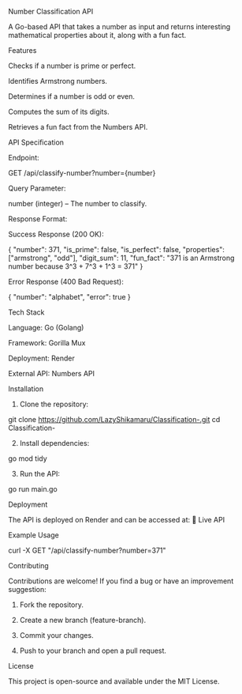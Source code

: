 Number Classification API

A Go-based API that takes a number as input and returns interesting mathematical properties about it, along with a fun fact.

Features

Checks if a number is prime or perfect.

Identifies Armstrong numbers.

Determines if a number is odd or even.

Computes the sum of its digits.

Retrieves a fun fact from the Numbers API.


API Specification

Endpoint:

GET /api/classify-number?number={number}

Query Parameter:

number (integer) – The number to classify.


Response Format:

Success Response (200 OK):

{
    "number": 371,
    "is_prime": false,
    "is_perfect": false,
    "properties": ["armstrong", "odd"],
    "digit_sum": 11,
    "fun_fact": "371 is an Armstrong number because 3^3 + 7^3 + 1^3 = 371"
}

Error Response (400 Bad Request):

{
    "number": "alphabet",
    "error": true
}

Tech Stack

Language: Go (Golang)

Framework: Gorilla Mux

Deployment: Render

External API: Numbers API


Installation

1. Clone the repository:

git clone https://github.com/LazyShikamaru/Classification-.git
cd Classification-


2. Install dependencies:

go mod tidy


3. Run the API:

go run main.go



Deployment

The API is deployed on Render and can be accessed at:
🔗 Live API

Example Usage

curl -X GET "<your-deployment-url>/api/classify-number?number=371"

Contributing

Contributions are welcome! If you find a bug or have an improvement suggestion:

1. Fork the repository.


2. Create a new branch (feature-branch).


3. Commit your changes.


4. Push to your branch and open a pull request.



License

This project is open-source and available under the MIT License.




